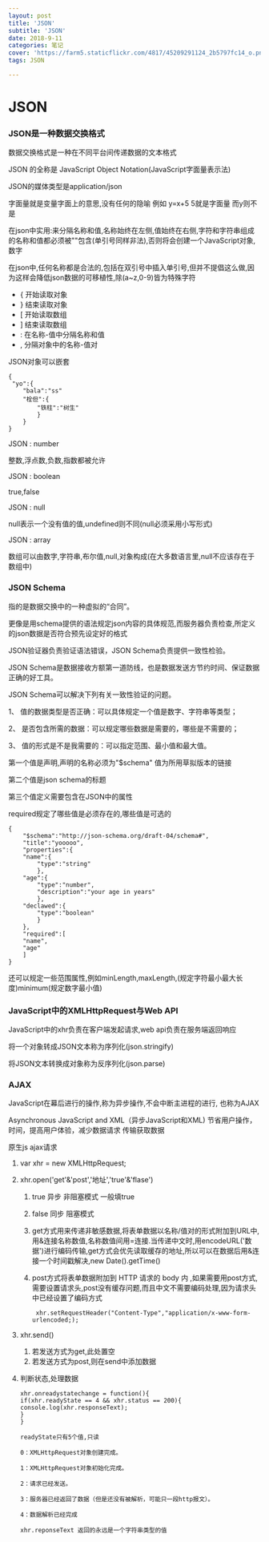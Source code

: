 ```yaml
---
layout: post
title: 'JSON'
subtitle: 'JSON'
date: 2018-9-11
categories: 笔记
cover: 'https://farm5.staticflickr.com/4817/45209291124_2b5797fc14_o.png'
tags: JSON

---
```

# JSON

### JSON是一种数据交换格式 ###

数据交换格式是一种在不同平台间传递数据的文本格式

JSON 的全称是 JavaScript Object Notation(JavaScript字面量表示法)

JSON的媒体类型是application/json

字面量就是变量字面上的意思,没有任何的隐喻
例如 y=x+5 5就是字面量  而y则不是

在json中实用:来分隔名称和值,名称始终在左侧,值始终在右侧,字符和字符串组成的名称和值都必须被""包含(单引号同样非法),否则将会创建一个JavaScript对象,数字

在json中,任何名称都是合法的,包括在双引号中插入单引号,但并不提倡这么做,因为这样会降低json数据的可移植性,除(a~z,0-9)皆为特殊字符

- {  开始读取对象
- } 结束读取对象
- [ 开始读取数组
- ] 结束读取数组
- : 在名称-值中分隔名称和值
- , 分隔对象中的名称-值对

JSON对象可以嵌套

    {
     "yo":{
    	"bala":"ss"
    	"栓但":{
    		"铁柱":"树生"
    		}
    	}
    }

JSON : number

整数,浮点数,负数,指数都被允许

JSON : boolean

true,false

JSON : null

null表示一个没有值的值,undefined则不同(null必须采用小写形式)

JSON : array

数组可以由数字,字符串,布尔值,null,对象构成(在大多数语言里,null不应该存在于数组中)

### JSON Schema 
指的是数据交换中的一种虚拟的“合同”。

更像是用schema提供的语法规定json内容的具体规范,而服务器负责检查,所定义的json数据是否符合预先设定好的格式

JSON验证器负责验证语法错误，JSON Schema负责提供一致性检验。

JSON Schema是数据接收方额第一道防线，也是数据发送方节约时间、保证数据正确的好工具。

JSON Schema可以解决下列有关一致性验证的问题。

1、  值的数据类型是否正确：可以具体规定一个值是数字、字符串等类型；

2、  是否包含所需的数据：可以规定哪些数据是需要的，哪些是不需要的；

3、  值的形式是不是我需要的：可以指定范围、最小值和最大值。

第一个值是声明,声明的名称必须为"$schema" 值为所用草拟版本的链接

第二个值是json schema的标题

第三个值定义需要包含在JSON中的属性

required规定了哪些值是必须存在的,哪些值是可选的

    {
    	"$schema":"http://json-schema.org/draft-04/schema#",
    	"title":"yooooo",
    	"properties":{
    	"name":{
    		"type":"string"
    		},
    	"age":{
    		"type":"number",
    		"description":"your age in years"
    		},
    	"declawed":{
    		"type":"boolean"
    		}
    	},
    	"required":[
    	"name",
    	"age"
    	]
    }
还可以规定一些范围属性,例如minLength,maxLength,(规定字符最小最大长度)minimum(规定数字最小值)

### JavaScript中的XMLHttpRequest与Web API ###

JavaScript中的xhr负责在客户端发起请求,web api负责在服务端返回响应


将一个对象转成JSON文本称为序列化(json.stringify)

将JSON文本转换成对象称为反序列化(json.parse)

### AJAX ###

JavaScript在幕后进行的操作,称为异步操作,不会中断主进程的进行,
也称为AJAX

Asynchronous JavaScript and XML（异步JavaScript和XML) 
节省用户操作，时间，提高用户体验，减少数据请求
传输获取数据

原生js ajax请求

1. var xhr = new XMLHttpRequest;	
2. xhr.open('get'&'post','地址','true'&'flase') 
	1. true 异步 非阻塞模式 一般填true
	2. false 同步 阻塞模式
	3. get方式用来传递非敏感数据,将表单数据以名称/值对的形式附加到URL中,用&连接名称数值,名称数值间用=连接.当传递中文时,用encodeURL('数据')进行编码传输,get方式会优先读取缓存的地址,所以可以在数据后用&连接一个时间戳解决,new Date().getTime()
	4. post方式将表单数据附加到 HTTP 请求的 body 内 ,如果需要用post方式,需要设置请求头,post没有缓存问题,而且中文不需要编码处理,因为请求头中已经设置了编码方式

    		xhr.setRequestHeader("Content-Type","application/x-www-form-urlencoded;);

3. xhr.send()
	1. 若发送方式为get,此处置空
	2. 若发送方式为post,则在send中添加数据

4.  判断状态,处理数据

    	xhr.onreadystatechange = function(){
    	if(xhr.readyState == 4 && xhr.status == 200){
    	console.log(xhr.responseText);
    	}
    	}
		
		readyState只有5个值,只读
		
		0：XMLHttpRequest对象创建完成。
		
		1：XMLHttpRequest对象初始化完成。
		
		2：请求已经发送。
		
		3：服务器已经返回了数据（但是还没有被解析，可能只一段http报文）。
		
		4：数据解析已经完成
		
		xhr.reponseText 返回的永远是一个字符串类型的值
